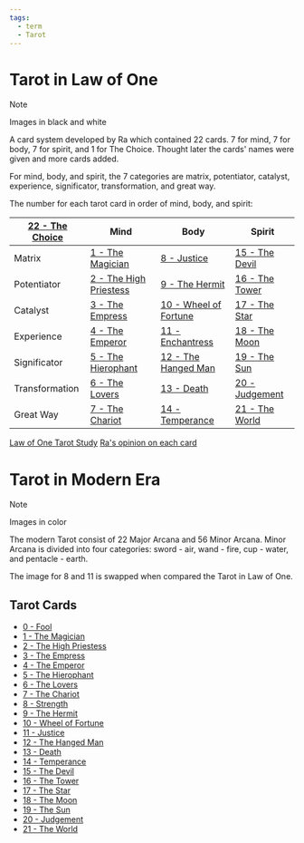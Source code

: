 ```yaml
---
tags:
  - term
  - Tarot
---
```

# Tarot in Law of One

>[!NOTE]
>Images in black and white

A card system developed by Ra which contained 22 cards. 7 for mind, 7 for body, 7 for spirit, and 1 for The Choice. Thought later the cards' names were given and more cards added.

For mind, body, and spirit, the 7 categories are matrix, potentiator, catalyst, experience, significator, transformation, and great way.

The number for each tarot card in order of mind, body, and spirit:

| [22 - The Choice](0%20-%20Fool%5C) | Mind                       | Body                               | Spirit             |
| ----------------------------- | -------------------------- | ---------------------------------- | ------------------ |
| Matrix                        | [1 - The Magician](1%20-%20The%20Magician.md)       | [8 - Justice](8%20-%20Strength%5C)      | [15 - The Devil](15%20-%20The%20Devil.md) |
| Potentiator                   | [2 - The High Priestess](2%20-%20The%20High%20Priestess.md) | [9 - The Hermit](9%20-%20The%20Hermit.md)                 | [16 - The Tower](16%20-%20The%20Tower.md) |
| Catalyst                      | [3 - The Empress](3%20-%20The%20Empress.md)        | [10 - Wheel of Fortune](10%20-%20Wheel%20of%20Fortune.md)          | [17 - The Star](17%20-%20The%20Star.md)  |
| Experience                    | [4 - The Emperor](4%20-%20The%20Emperor.md)        | [11 - Enchantress](11%20-%20Justice%5C) | [18 - The Moon](18%20-%20The%20Moon.md)  |
| Significator                  | [5 - The Hierophant](5%20-%20The%20Hierophant.md)     | [12 - The Hanged Man](12%20-%20The%20Hanged%20Man.md)            | [19 - The Sun](19%20-%20The%20Sun.md)   |
| Transformation                | [6 - The Lovers](6%20-%20The%20Lovers.md)         | [13 - Death](13%20-%20Death.md)                     | [20 - Judgement](20%20-%20Judgement.md) |
| Great Way                     | [7 - The Chariot](7%20-%20The%20Chariot.md)        | [14 - Temperance](14%20-%20Temperance.md)                | [21 - The World](21%20-%20The%20World.md) |
[Law of One Tarot Study](Law%20of%20One%20Tarot%20Study.md)
[Ra's opinion on each card](https://www.lawofone.info/c/Tarot)

# Tarot in Modern Era

>[!NOTE]
>Images in color

The modern Tarot consist of 22 Major Arcana and 56 Minor Arcana. Minor Arcana is divided into four categories: sword - air, wand - fire, cup - water, and pentacle - earth.

The image for 8 and 11 is swapped when compared the Tarot in Law of One.
## Tarot Cards
- [0 - Fool](0%20-%20Fool.md)
- [1 - The Magician](1%20-%20The%20Magician.md)
- [2 - The High Priestess](2%20-%20The%20High%20Priestess.md)
- [3 - The Empress](3%20-%20The%20Empress.md)
- [4 - The Emperor](4%20-%20The%20Emperor.md)
- [5 - The Hierophant](5%20-%20The%20Hierophant.md)
- [6 - The Lovers](6%20-%20The%20Lovers.md)
- [7 - The Chariot](7%20-%20The%20Chariot.md)
- [8 - Strength](8%20-%20Strength.md)
- [9 - The Hermit](9%20-%20The%20Hermit.md)
- [10 - Wheel of Fortune](10%20-%20Wheel%20of%20Fortune.md)
- [11 - Justice](11%20-%20Justice.md)
- [12 - The Hanged Man](12%20-%20The%20Hanged%20Man.md)
- [13 - Death](13%20-%20Death.md)
- [14 - Temperance](14%20-%20Temperance.md)
- [15 - The Devil](15%20-%20The%20Devil.md)
- [16 - The Tower](16%20-%20The%20Tower.md)
- [17 - The Star](17%20-%20The%20Star.md)
- [18 - The Moon](18%20-%20The%20Moon.md)
- [19 - The Sun](19%20-%20The%20Sun.md)
- [20 - Judgement](20%20-%20Judgement.md)
- [21 - The World](21%20-%20The%20World.md)
